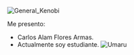 ![General_Kenobi](https://media.giphy.com/media/xTiIzJSKB4l7xTouE8/giphy.gif)

 Me presento:
 - Carlos Alam Flores Armas.
 - Actualmente soy estudiante. 
![Umaru](https://media.giphy.com/media/GYtblmdLnemlO/giphy.gif)

 

<!--
**NegligentWhale7/NegligentWhale7** is a ✨ _special_ ✨ repository because its `README.md` (this file) appears on your GitHub profile.

Here are some ideas to get you started:

- 🔭 I’m currently working on ...
- 🌱 I’m currently learning ...
- 👯 I’m looking to collaborate on ...
- 🤔 I’m looking for help with ...
- 💬 Ask me about ...
- 📫 How to reach me: ...
- 😄 Pronouns: ...
- ⚡ Fun fact: ...
-->

